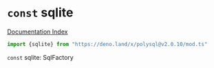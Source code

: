 # `const` sqlite

[Documentation Index](../README.md)

```ts
import {sqlite} from "https://deno.land/x/polysql@v2.0.10/mod.ts"
```

`const` sqlite: SqlFactory

